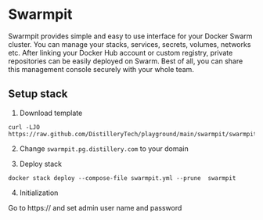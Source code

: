 # Swarmpit

Swarmpit provides simple and easy to use interface for your Docker Swarm cluster. You can manage your stacks, services, secrets, volumes, networks etc. After linking your Docker Hub account or custom registry, private repositories can be easily deployed on Swarm. Best of all, you can share this management console securely with your whole team.

## Setup stack

1. Download template

```
curl -LJO https://raw.github.com/DistilleryTech/playground/main/swarmpit/swarmpit.yml
```

2. Change `swarmpit.pg.distillery.com` to your domain

3. Deploy stack

```
docker stack deploy --compose-file swarmpit.yml --prune  swarmpit
```

4. Initialization

Go to https://<YOUR-DOMAIN> and set admin user name and password
